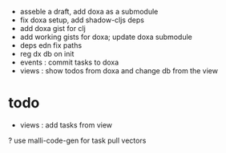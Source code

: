 - asseble a draft, add doxa as a submodule
- fix doxa setup, add shadow-cljs deps
- add doxa gist for clj
- add working gists for doxa; update doxa submodule
- deps edn fix paths
- reg dx db on init   
- events : commit tasks to doxa
- views : show todos from doxa and change db from the view



# todo
- views : add tasks from view

? use malli-code-gen for task pull vectors

